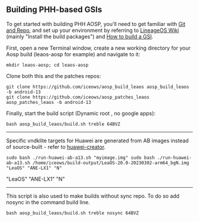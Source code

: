 
## Building PHH-based GSIs ##

To get started with building PHH AOSP, you'll need to get familiar with [Git and Repo](https://source.android.com/source/using-repo.html), and set up your environment by referring to [LineageOS Wiki](https://wiki.lineageos.org/devices/redfin/build) (mainly "Install the build packages") and [How to build a GSI](https://github.com/phhusson/treble_experimentations/wiki/How-to-build-a-GSI%3F).


First, open a new Terminal window, create a new working directory for your Aosp build (leaos-aosp for example) and navigate to it:

    mkdir leaos-aosp; cd leaos-aosp
    
Clone both this and the patches repos:

    git clone https://github.com/iceows/aosp_build_leaos aosp_build_leaos -b android-13
    git clone https://github.com/iceows/aosp_patches_leaos aosp_patches_leaos -b android-13

Finally, start the build script (Dynamic root , no google apps):

    bash aosp_build_leaos/build.sh treble 64BVZ
    

---

Specific vndklite targets for Huawei are generated from AB images instead of source-built - refer to [huawei-creator](https://github.com/iceows/huawei-creator).

	sudo bash ./run-huawei-ab-a13.sh "myimage.img" sudo bash ./run-huawei-ab-a13.sh /home/iceows/build-output/LeaOS-20.0-20230302-arm64_bgN.img "LeaOS" "ANE-LX1" "N"
 "LeaOS" "ANE-LX1" "N"


---

This script is also used to make builds without sync repo. To do so add nosync in the command build line.

    bash aosp_build_leaos/build.sh treble nosync 64BVZ


